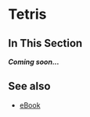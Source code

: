 # Tetris

## In This Section

***Coming soon...***

## See also

* [eBook](/docs/documentation/e_book)
